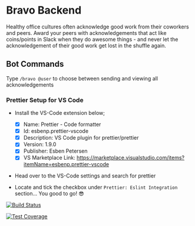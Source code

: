 # Bravo Backend

Healthy office cultures often acknowledge good work from their coworkers and peers. Award your peers with acknowledgements that act like coins/points in Slack when they do awesome things - and never let the acknowledgement of their good work get lost in the shuffle again.

## Bot Commands
Type `/bravo @user` to choose between sending and viewing all acknowledgements

### Prettier Setup for VS Code

- Install the VS-Code extension below;

  - [x] Name: Prettier - Code formatter
  - [x] Id: esbenp.prettier-vscode
  - [x] Description: VS Code plugin for prettier/prettier
  - [x] Version: 1.9.0
  - [x] Publisher: Esben Petersen
  - [x] VS Marketplace Link: https://marketplace.visualstudio.com/items?itemName=esbenp.prettier-vscode

- Head over to the VS-Code settings and search for prettier

- Locate and tick the checkbox under `Prettier: Eslint Integration` section... You good to go! :sunglasses:

[![Build Status](https://travis-ci.org/bravolabs/bravo-be.svg?branch=develop)](https://travis-ci.org/bravolabs/bravo-be)

[![Test Coverage](https://api.codeclimate.com/v1/badges/b7883f2f1a9e9a0b7e99/test_coverage)](https://codeclimate.com/github/bravolabs/bravo-be/test_coverage)
